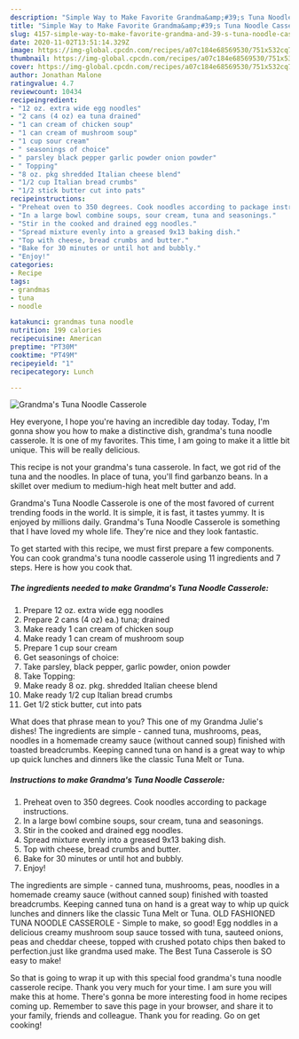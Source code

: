 ```yaml
---
description: "Simple Way to Make Favorite Grandma&amp;#39;s Tuna Noodle Casserole"
title: "Simple Way to Make Favorite Grandma&amp;#39;s Tuna Noodle Casserole"
slug: 4157-simple-way-to-make-favorite-grandma-and-39-s-tuna-noodle-casserole
date: 2020-11-02T13:51:14.329Z
image: https://img-global.cpcdn.com/recipes/a07c184e68569530/751x532cq70/grandmas-tuna-noodle-casserole-recipe-main-photo.jpg
thumbnail: https://img-global.cpcdn.com/recipes/a07c184e68569530/751x532cq70/grandmas-tuna-noodle-casserole-recipe-main-photo.jpg
cover: https://img-global.cpcdn.com/recipes/a07c184e68569530/751x532cq70/grandmas-tuna-noodle-casserole-recipe-main-photo.jpg
author: Jonathan Malone
ratingvalue: 4.7
reviewcount: 10434
recipeingredient:
- "12 oz. extra wide egg noodles"
- "2 cans (4 oz) ea tuna drained"
- "1 can cream of chicken soup"
- "1 can cream of mushroom soup"
- "1 cup sour cream"
- " seasonings of choice"
- " parsley black pepper garlic powder onion powder"
- " Topping"
- "8 oz. pkg shredded Italian cheese blend"
- "1/2 cup Italian bread crumbs"
- "1/2 stick butter cut into pats"
recipeinstructions:
- "Preheat oven to 350 degrees. Cook noodles according to package instructions."
- "In a large bowl combine soups, sour cream, tuna and seasonings."
- "Stir in the cooked and drained egg noodles."
- "Spread mixture evenly into a greased 9x13 baking dish."
- "Top with cheese, bread crumbs and butter."
- "Bake for 30 minutes or until hot and bubbly."
- "Enjoy!"
categories:
- Recipe
tags:
- grandmas
- tuna
- noodle

katakunci: grandmas tuna noodle 
nutrition: 199 calories
recipecuisine: American
preptime: "PT30M"
cooktime: "PT49M"
recipeyield: "1"
recipecategory: Lunch

---
```



![Grandma&#39;s Tuna Noodle Casserole](https://img-global.cpcdn.com/recipes/a07c184e68569530/751x532cq70/grandmas-tuna-noodle-casserole-recipe-main-photo.jpg)

Hey everyone, I hope you're having an incredible day today. Today, I'm gonna show you how to make a distinctive dish, grandma&#39;s tuna noodle casserole. It is one of my favorites. This time, I am going to make it a little bit unique. This will be really delicious.

This recipe is not your grandma&#39;s tuna casserole. In fact, we got rid of the tuna and the noodles. In place of tuna, you&#39;ll find garbanzo beans. In a skillet over medium to medium-high heat melt butter and add.

Grandma&#39;s Tuna Noodle Casserole is one of the most favored of current trending foods in the world. It is simple, it is fast, it tastes yummy. It is enjoyed by millions daily. Grandma&#39;s Tuna Noodle Casserole is something that I have loved my whole life. They're nice and they look fantastic.


To get started with this recipe, we must first prepare a few components. You can cook grandma&#39;s tuna noodle casserole using 11 ingredients and 7 steps. Here is how you cook that.

<!--inarticleads1-->

##### The ingredients needed to make Grandma&#39;s Tuna Noodle Casserole:

1. Prepare 12 oz. extra wide egg noodles
1. Prepare 2 cans (4 oz) ea.) tuna; drained
1. Make ready 1 can cream of chicken soup
1. Make ready 1 can cream of mushroom soup
1. Prepare 1 cup sour cream
1. Get  seasonings of choice:
1. Take  parsley, black pepper, garlic powder, onion powder
1. Take  Topping:
1. Make ready 8 oz. pkg. shredded Italian cheese blend
1. Make ready 1/2 cup Italian bread crumbs
1. Get 1/2 stick butter, cut into pats


What does that phrase mean to you? This one of my Grandma Julie&#39;s dishes! The ingredients are simple - canned tuna, mushrooms, peas, noodles in a homemade creamy sauce (without canned soup) finished with toasted breadcrumbs. Keeping canned tuna on hand is a great way to whip up quick lunches and dinners like the classic Tuna Melt or Tuna. 

<!--inarticleads2-->

##### Instructions to make Grandma&#39;s Tuna Noodle Casserole:

1. Preheat oven to 350 degrees. Cook noodles according to package instructions.
1. In a large bowl combine soups, sour cream, tuna and seasonings.
1. Stir in the cooked and drained egg noodles.
1. Spread mixture evenly into a greased 9x13 baking dish.
1. Top with cheese, bread crumbs and butter.
1. Bake for 30 minutes or until hot and bubbly.
1. Enjoy!


The ingredients are simple - canned tuna, mushrooms, peas, noodles in a homemade creamy sauce (without canned soup) finished with toasted breadcrumbs. Keeping canned tuna on hand is a great way to whip up quick lunches and dinners like the classic Tuna Melt or Tuna. OLD FASHIONED TUNA NOODLE CASSEROLE - Simple to make, so good! Egg noddles in a delicious creamy mushroom soup sauce tossed with tuna, sauteed onions, peas and cheddar cheese, topped with crushed potato chips then baked to perfection.just like grandma used make. The Best Tuna Casserole is SO easy to make! 

So that is going to wrap it up with this special food grandma&#39;s tuna noodle casserole recipe. Thank you very much for your time. I am sure you will make this at home. There's gonna be more interesting food in home recipes coming up. Remember to save this page in your browser, and share it to your family, friends and colleague. Thank you for reading. Go on get cooking!

